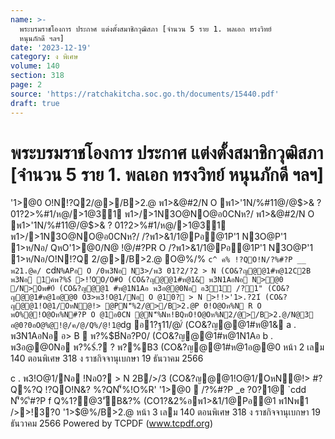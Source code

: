 ```yaml
---
name: >-
  พระบรมราชโองการ ประกาศ แต่งตั้งสมาชิกวุฒิสภา [จำนวน 5 ราย 1. พลเอก ทรงวิทย์
  หนุนภักดี ฯลฯ]
date: '2023-12-19'
category: ง พิเศษ
volume: 140
section: 318
page: 2
source: 'https://ratchakitcha.soc.go.th/documents/15440.pdf'
draft: true
---
```


# พระบรมราชโองการ ประกาศ แต่งตั้งสมาชิกวุฒิสภา [จำนวน 5 ราย 1. พลเอก ทรงวิทย์ หนุนภักดี ฯลฯ]

'1>@0 O!N!?Q2/@>/B>2.@ พ1>&@#2/N O พ1>'1N/%#11@/@$>& ? 01?2>%#1/ห@/>1@31 พ1>/>1N3O@NO@อ0CNห?/ พ1>&@#2/N O พ1>'1N/%#11@/@$>& ? 01?2>%#1/ห@/>1@31 พ1>/>1N3O@NO@อ0CNห?/ /?พ1>&1/1@Pอ@1P'1 N3O@P'1 1>ห/Nอ/ QหO'1>@0/N@ !@/#?PR O /?พ1>&1/1@Pอ@1P'1 N3O@P'1 1>ห/Nอ/O!N!?Q 2/@>/B>2.@ O@%/% `c^ ค% !?QO!N/?%#?P __ พ21.@ค/ `cd` N%APอ O /0พ3Nอ N3>/พ3 01?2/?2 > N (CO&?ญ@@1#ห@12C2B พ3Nอ 1ค์พ?%$์ >!!์OO/O#O (CO&?ญ@@1#ห@1& พ3N1AอNอ N>@0 /N>Oพ#0์ (CO&?ญ@@1 #ห@1N1Aอ พ3อ@@0Nอ อ31์ /?1" (CO&?ญ@@1#ห@1อ@@0 O3>พ3!O@1/Nอ O @10? > N >!!>'1>.?21์ (CO&?ญ@@1!O@1/OหN@!> @PN'็%2/@>/B>2.@P 0!O@Oห%N R O พO%@!O@Oห%N#?P O @1อ0CN @N'็%Nห!BQหO!O@Oห%N2/@>/B>2.@/N@3 อ@0?0อO@%@!@/ค/@/Q%/@!1@ `dg อ1?ฐ$11/%CญOหN1@อ@@?1R#0 @#1พ1>1B@ P'1 N3O@P'1 1>ห/Nอ/O!N!?Q2/@>/B>2.@O#%!O@Oห%N#?P/N@ ? !NอR'%?Q _ . พ3Nอ #1/>#0์ ห%B%.? ? (CO&?ญ@@1#ห@12C2B ` . พ3Nอ N1>ญ?0 ห>%N$@/์ (CO&?ญ@@1#ห@1& a . พ3N1AอNอ อ> B  พ?%$B์Nอ?P0/ (CO&?ญ@@1#ห@1N1Aอ b . พ3อ@@0Nอ พ?%$์.? ? พ?%B3 (CO&?ญ@@1#ห@1อ@@0 หน้า 2 เลม 140 ตอนพิเศษ 318 ง ราชกิจจานุเบกษา 19 ธันวาคม 2566

c . พ3!O@1/Nอ !Nอ0? > N 2B/>/3 (CO&?ญ@@1!O@1/OหN@!> #?Q%?Q !?QO!N&? %?QN'็%!O%R' '1>@0  /?%#?P _e $?%/@ค/ พB#$0?1@ `cdd N'็%'ี#?P f Q%1?@3'ัB&?% (CO1?&2%อพ1>&1/1@Pอ@1 พ1Nพ1 />>!3?0 '1>$@%/B>2.@ หน้า 3 เลม 140 ตอนพิเศษ 318 ง ราชกิจจานุเบกษา 19 ธันวาคม 2566 Powered by TCPDF (www.tcpdf.org)
